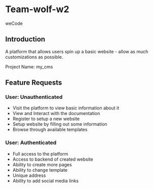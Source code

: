 # Team-wolf-w2
weCode

## Introduction
A platform that allows users spin up a basic website - allow as much customizations as possible.

Project Name: my_cms

## Feature Requests

### User: Unauthenticated
- Visit the platform to view basic information about it
- View and Interact with the documentation
- Register to setup a new website
- Setup website by filling out some information
- Browse through available templates

### User: Authenticated

- Full access to the platform
- Access to backend of created website
- Ability to create more pages
- Ability to change template
- Unique address
- Ability to add social media links
